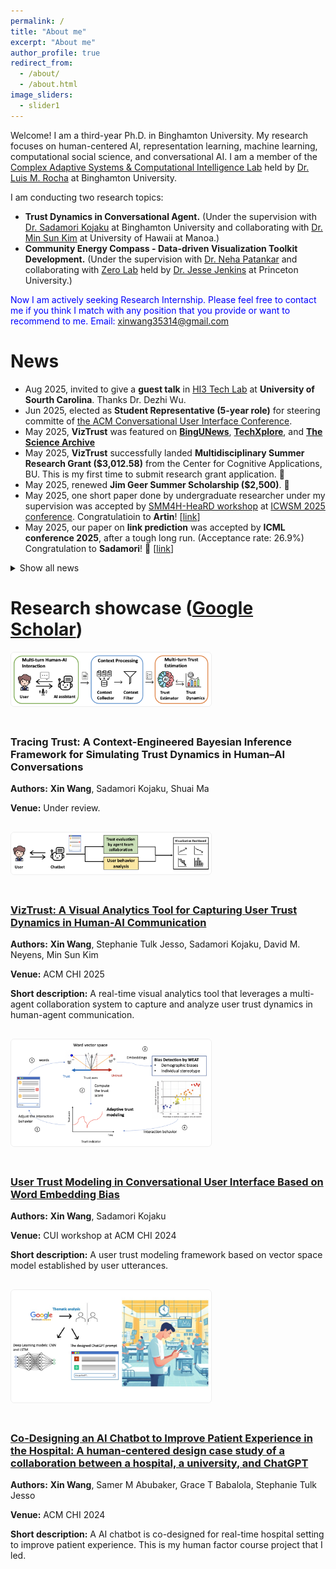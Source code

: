 ```yaml
---
permalink: /
title: "About me"
excerpt: "About me"
author_profile: true
redirect_from: 
  - /about/
  - /about.html
image_sliders:
  - slider1
---
```


Welcome! I am a third-year Ph.D. in Binghamton University. My research focuses on human-centered AI, representation learning, machine learning, computational social science, and conversational AI. I am a member of the [Complex Adaptive Systems & Computational Intelligence Lab](https://casci.binghamton.edu/casci.php) held by [Dr. Luis M. Rocha](https://casci.binghamton.edu/) at Binghamton University. 

I am conducting two research topics:
* __Trust Dynamics in Conversational Agent.__ (Under the supervision with [Dr. Sadamori Kojaku](https://skojaku.github.io/) at Binghamton University and collaborating with [Dr. Min Sun Kim](https://sci.manoa.hawaii.edu/min-sun-kim/) at University of Hawaii at Manoa.)
* __Community Energy Compass - Data-driven Visualization Toolkit Development.__ (Under the supervision with [Dr. Neha Patankar](https://patankarneha.wixsite.com/home) and collaborating with [Zero Lab](https://zero.lab.princeton.edu/) held by [Dr. Jesse Jenkins](https://environmenthalfcentury.princeton.edu/experts/jesse-jenkins) at Princeton University.)

<!---
Before that, I was a COVID-19 research team leader in the [BIG DATA & AI Lab](https://intelrabbit.com/research-projects/) at [IntelligentRabbit LLC](https://intelrabbit.com/services/). Besides, I was a machine learning engineer at Tianjin Value Fair Technology Inc in China for NLP-based financial application development for public company annual reports in 2017. I have earned my master's degree in Data Science in 2018 and a bachelor's degree in Industrial Engineering at Aeronautical Engineering direction in 2014. I am also a Data Science volunteer at [DataKind Global](https://www.datakind.org/), having served [Goolge AI Impact Challenge](https://impactchallenge.withgoogle.com/techforsocialgood) in 2019 and [data.org Growth and Recovery Challenge for COVID-19](https://data.org/initiatives/challenge/) in 2020.
In 2016, I achieved a certification from Google Developer StudyJams on Android mobile app in Java.
-->

<span style="color:blue">Now I am actively seeking Research Internship. Please feel free to contact me if you think I match with any position that you provide or want to recommend to me. Email: xinwang35314@gmail.com</span>

<!---
My research works have been [published](publications) in
*International Journal of Society Systems Science*, *International Journal of Data Science* (**Elsevier index**),
*International Journal of Operations Research and Information Systems*,
*International Journal of Decision Science*, and
*International Journal of Data Analysis and Information Systems*. 
I had done [research](research) on fake news and misinformation detection, anti-Asian hater profile and geographical 
analysis, anti-Asian hate indicator establishment, smart ship, the relationship between Bitcoin and stock market,
AI music generation, image diagnosis on skin cancer, region-based bird call recognition, face mask detection, and etc. 

I have [taught](teaching) courses in Mobile App Development and Python Programming in AI at BIG DATA & AI Lab at IntelligentRabbit LLC.
As an Instructor at [GEC academy](https://www.gecacademy.com/), I have taught Academic Writing course for [AI HUB](https://www.gecacademy.com/ai-hub) and Intro to Java course for general class in undergraduate and graduate levels. 
-->

# News
* Aug 2025, invited to give a __guest talk__ in [HI3 Tech Lab](https://sites.google.com/view/wudezhi/research?authuser=0) at __University of Sourth Carolina__. Thanks Dr. Dezhi Wu.
* Jun 2025, elected as __Student Representative (5-year role)__ for steering committe of [the ACM Conversational User Interface Conference](https://cui.acm.org/2025/).
* May 2025, __VizTrust__ was featured on [__BingUNews__](https://www.binghamton.edu/news/story/5570/how-much-do-we-trust-chatbots-new-tool-from-binghamton-university-makes-it-easier-to-gauge), [__TechXplore__](https://techxplore.com/news/2025-05-chatbots-tool-easier-gauge.html), and [__The Science Archive__](https://thesciencearchive.org/2503-07279v1/)
* May 2025, __VizTrust__ successfully landed __Multidisciplinary Summer Research Grant ($3,012.58)__ from the Center for
Cognitive Applications, BU. This is my first time to submit research grant application. 🎉
* May 2025, renewed __Jim Geer Summer Scholarship ($2,500)__. 🎉
* May 2025, one short paper done by undergraduate researcher under my supervision was accepted by [SMM4H-HeaRD workshop](https://healthlanguageprocessing.org/smm4h-2025/) at [ICWSM 2025 conference](https://www.icwsm.org/2025/index.html). Congratulatioin to __Artin__! [[link](https://at2a.github.io/BingAster-ICWSM25/)]
* May 2025, our paper on __link prediction__ was accepted by __ICML conference 2025__, after a tough long run. (Acceptance rate:  26.9%) Congratulation to __Sadamori__! 🎉 [[link](https://arxiv.org/abs/2405.14985)]

<details class="news-fold" markdown="1">
<summary>Show all news</summary>

* Apr 2025, served as __Session Chair__ for __Conversations with AI paper session__ at __the ACM CHI conference 2025__. [[link](https://programs.sigchi.org/chi/2025/program/session/195020)]
* Feb 2025, my first-authored paper on __VizTrust__ was accepted by __the ACM CHI conference 2025__ as a late breaking work. (Acceptance rate: 32.83%) This is a big encouragement after uneasy process. 🎉 [[link](https://xin-wang-kr.github.io/VizTrust-CHI25/)]
* Feb 2025, gained __Ninja tier certificate__ in [LLM Agents Hackathon](https://llmagents-learning.org/f24) held by [The Berkeley Center for Responsible, Decentralized Intelligence (RDI)](https://rdi.berkeley.edu/).
* Oct 2024, served as __Reviewer__ for __JAMIA Open__.
* Oct 2024, served as __Reviewer__ for __the ACM CHI conference 2025__.
* Jun 2024, our team (2-member team including myself) won __the 2nd place🥈($500 prize award)__ in [Generative AI Hackathon](https://dorahacks.io/hackathon/trustworthy-ai-gesucla/detail#ges-x-trustworthy-ai-lab-hackathon-background) held by Trustworthy AI Lab at University of California, Los Angeles.
* Jun 2024, served as __Reviwer__ for __CSCW conference 2024__.
* May 2024, my first-authored research on AI chatbot for patient feedback improvement was selected and featured on __ACM Research Showcase__. Thank you so much for the affirmation. 🎉 [[link](https://www.growkudos.com/publications/10.1145%252F3613905.3637149/reader)]
* May 2024, extended version of user trust modeling work was accepted by __CUI conference 2024__ as a poster paper.
* May 2024, user trust modeling work was accepted by __CUI workshop@CHI'24__ [[link](https://cui.acm.org/workshops/CHI2024/wp-content/uploads/2024/04/User-Trust-Modeling-in-Conversational-User-Interface-Based-onWord-Embedding-Bias.pdf)].
* May 2024, awarded __Jim Geer Summer Scholarship ($2,400)__. 🎉 This is a big funding support for my summer research project on trust&bias-based conversational agent.
* Apr 2024, served as __Reviewer__ for __the ACM CUI conference 2024__.
* Apr 2024, awarded __Watson Professional Development Fund__ for conference attendance ($500). 
* Mar 2024, got acceptance offer for __Oxford Machine Learning Summer School__. Main topic: __Generative AI & Representation Learning__. [[link](https://www.oxfordml.school/)] 
* Feb 2024, our research (accepted by __CHI'24__) on patient experience AI chatbot was featured by __BingUNews__. [[link](https://www.binghamton.edu/news/story/4765/watson-graduate-students-implement-ai-in-healthcare-practice-as-final-project)]
* Dec 2023, my first-author case study paper was accepted by __the ACM CHI conference 2024__. (Acceptance rate: 24%) [[link](https://xin-wang-kr.github.io/px-collection-AI-chatbot/)]
* Oct 2023, served as __Reviewer__ for __the ACM CHI conference 2024__. 
* Jun 2023 - Aug 2023, did __Summer Research Intern__ at [Research Foundation at SUNY](https://www.rfsuny.org/). 
* Jun 2023, my short paper was accepted by __Health Resilience Workshop__ under the __ACM SIGCHI on Designing Interactive Systems 2023 Conference__. [[PDF]](https://bpb-us-e1.wpmucdn.com/sites.psu.edu/dist/0/165972/files/2023/07/Xin-Wang-Improving-Patient-Experience-Feedback-Collection-for-Healthcare-Providers-through-Human-centered-Chatbot-Application.pdf)
* Feb 2023, my poster proposal was accepted by __Human-computer Interaction (HCI) International 2023__.
* Feb 2023, attended __Art-of-the-Possible Webinar: The Power of Data Science for Social Impact__, organized by DataKind Global.
* Jun 2022, attended __Data+AI Summit 2022__, organized by Databricks.
* Nov 2021, attended __Samsung AI Forum__, organized by Samsung.
* Sep 2021, attended __Virtual DataDive Event 2021__, organized by DataKind Global.
* Jul 2021, my co-authored paper on anti-Asian hate on Twitter was selected as finding news by __Indersceicne Research__. [[link](https://sciencespot.co.uk/covid-19-related-xenophobia.html)]
* Jun 2021, multiple technology media reported my fake news research, including [Techxplore](https://techxplore.com/news/2021-06-fake-news.html), [TechiLive.in](https://techilive.in/editing-out-fake-news/), [News AZI](https://newsazi.com/editing-out-fake-news/), [News8Plus](https://news8plus.com/editing-out-fake-news/) etc.
* Jun 2021, my first-author paper on COVID-19 fake news and misinformation was selected as finding news by __Inderscience Research__. [[link](https://sciencespot.co.uk/editing-out-fake-news.html)]
* Oct 2020, attended __2020 IDEAS Global AI Conference__, organized by International Data Engineering and Science Association.
* Jul 2020, attended __ALife 2020__, organized by Internaltional Society for Artificial Life.
* Jun 2020, awarded __ALife Student Scholarship__ by ALife 2020 organizing committee.
  
<!---
* Jul 2014, awarded __Third Prize of 2014 Cross-Strait Contest of Outstanding Bachelor’s Degree Thesis (10/15, among China Mainland, Hong Kong, Macao, and Taiwan)__ by Chinese Institute of Industrial Engineering.
-->

</details>


# Research showcase ([Google Scholar](https://scholar.google.com/citations?view_op=list_works&hl=en&hl=en&user=HWiicI8AAAAJ))
<div class="project-showcase" style="display:flex;flex-wrap:wrap;gap:20px;align-items:center;margin-top:1rem;">
  <div class="project-image" style="flex:0 0 320px;max-width:320px;">
    <!-- Replace the src with your project image path, e.g., /assets/images/your-project.png -->
    <img src="/images/project_showcase/BI-framework.png" alt="Tracing Trust" style="width:auto;height:auto;border-radius:6px;border:1px solid #eee;">
  </div>
  <div class="project-info" style="flex:1;min-width:220px;">
    <h3>Tracing Trust: A Context-Engineered Bayesian Inference Framework for Simulating Trust Dynamics in Human–AI Conversations</h3>
    <p><strong>Authors:</strong> <b>Xin Wang</b>, Sadamori Kojaku, Shuai Ma</p>
    <p><strong>Venue:</strong> Under review.</p>
    
  </div>
</div>

<div class="project-showcase" style="display:flex;flex-wrap:wrap;gap:20px;align-items:center;margin-top:1rem;">
  <div class="project-image" style="flex:0 0 320px;max-width:320px;">
    <!-- Replace the src with your project image path, e.g., /assets/images/your-project.png -->
    <img src="/images/project_showcase/workflow-2.png" alt="VizTrust screenshot" style="width:auto;height:auto;border-radius:6px;border:1px solid #eee;">
  </div>
  <div class="project-info" style="flex:1;min-width:220px;">
    <h3><a href="https://xin-wang-kr.github.io/VizTrust-CHI25/">VizTrust: A Visual Analytics Tool for Capturing User Trust Dynamics in Human-AI Communication</a></h3>
    <p><strong>Authors:</strong> <b>Xin Wang</b>, Stephanie Tulk Jesso, Sadamori Kojaku, David M. Neyens, Min Sun Kim</p>
    <p><strong>Venue:</strong> ACM CHI 2025</p>
    <p><strong>Short description:</strong> A real-time visual analytics tool that leverages a multi-agent collaboration system to capture and analyze user trust dynamics in human-agent communication.</p>
  </div>
</div>

<div class="project-showcase" style="display:flex;flex-wrap:wrap;gap:20px;align-items:center;margin-top:1rem;">
  <div class="project-image" style="flex:0 0 320px;max-width:320px;">
    <!-- Replace the src with your project image path, e.g., /assets/images/your-project.png -->
    <img src="/images/project_showcase/word2vec-user-trust.png" alt="user trust screenshot" style="width:100%;height:auto;border-radius:6px;border:1px solid #eee;">
  </div>
  <div class="project-info" style="flex:1;min-width:220px;">
    <h3><a href="https://cui.acm.org/workshops/CHI2024/wp-content/uploads/2024/04/User-Trust-Modeling-in-Conversational-User-Interface-Based-onWord-Embedding-Bias.pdf">User Trust Modeling in Conversational User Interface Based on Word Embedding Bias</a></h3>
    <p><strong>Authors:</strong> <b>Xin Wang</b>, Sadamori Kojaku</p>
    <p><strong>Venue:</strong> CUI workshop at ACM CHI 2024</p>
    <p><strong>Short description:</strong> A user trust modeling framework based on vector space model established by user utterances.</p>
  </div>
</div>

<div class="project-showcase" style="display:flex;flex-wrap:wrap;gap:20px;align-items:center;margin-top:1rem;">
  <div class="project-image" style="flex:0 0 320px;max-width:320px;">
    <!-- Replace the src with your project image path, e.g., /assets/images/your-project.png -->
    <img src="/images/project_showcase/px-teaser.jpg" alt="Px chatbot screenshot" style="width:auto;height:auto;border-radius:6px;border:1px solid #eee;">
  </div>
  <div class="project-info" style="flex:1;min-width:220px;">
    <h3><a href="https://xin-wang-kr.github.io/px-collection-AI-chatbot/">Co-Designing an AI Chatbot to Improve Patient Experience in the Hospital: A human-centered design case study of a collaboration between a hospital, a university, and ChatGPT</a></h3>
    <p><strong>Authors:</strong> <b>Xin Wang</b>, Samer M Abubaker, Grace T Babalola, Stephanie Tulk Jesso</p>
    <p><strong>Venue:</strong> ACM CHI 2024</p>
    <p><strong>Short description:</strong> A AI chatbot is co-designed for real-time hospital setting to improve patient experience. This is my human factor course project that I led.</p>
  </div>
</div>

